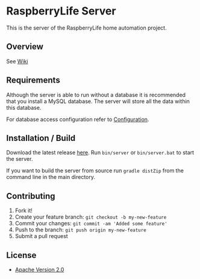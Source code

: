 # RaspberryLife Server
This is the server of the RaspberryLife home automation project.

## Overview
See [Wiki](https://github.com/RaspberryLife/server/wiki)

## Requirements
Although the server is able to run without a database it is recommended that you install a MySQL database. 
The server will store all the data within this database.

For database access configuration refer to [Configuration](https://github.com/RaspberryLife/server/wiki/Configuration).

## Installation / Build
Download the latest release [here](https://github.com/RaspberryLife/server/releases).
Run `bin/server` or `bin/server.bat` to start the server.

If you want to build the server from source run `gradle distZip` from the command line in the main directory.

## Contributing

1. Fork it!
2. Create your feature branch: `git checkout -b my-new-feature`
3. Commit your changes: `git commit -am 'Added some feature'`
4. Push to the branch: `git push origin my-new-feature`
5. Submit a pull request

## License

* [Apache Version 2.0](http://www.apache.org/licenses/LICENSE-2.0.html)